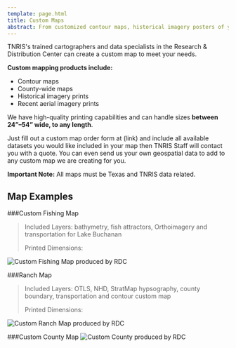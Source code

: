 ```yaml
---
template: page.html
title: Custom Maps
abstract: From customized contour maps, historical imagery posters of your hometown, county maps or a high resolution image of your property or favorite city, we can make the map you're looking for.
---
```


TNRIS's trained cartographers and data specialists in the Research & Distribution Center can create a custom map to meet your needs. 

**Custom mapping products include:**

- Contour maps
- County-wide maps
- Historical imagery prints
- Recent aerial imagery prints


We have high-quality printing capabilities and can handle sizes **between 24”–54” wide, to any length**.  

Just fill out a custom map order form at (link) and include all available datasets you would like included in your map then TNRIS Staff will contact you with a quote.  You can even send us your own geospatial data to add to any custom map we are creating for you.  

<div class="bs-callout bs-callout-danger"><strong>Important Note:</strong> All maps must be Texas and TNRIS data related. </div>

## Map Examples

###Custom Fishing Map
>  Included Layers: bathymetry, fish attractors, Orthoimagery and transportation for Lake Buchanan
> 
> Printed Dimensions:

![ Custom Fishing Map produced by RDC ](images/maps-and-data/custom_fishing_map.jpg "Custom Fishing Map produced by RDC")

###Ranch Map
> Included Layers: OTLS, NHD, StratMap hypsography, county boundary, transportation and contour custom map
> 
> Printed Dimensions:

![ Custom Ranch Map produced by RDC ](images/maps-and-data/custom_ranch_map.jpg "Custom Ranch Map produced by RDC")

###Custom County Map
![ Custom County produced by RDC ](images/maps-and-data/custom_county_map.jpg "Custom Fishing Map produced by RDC")

